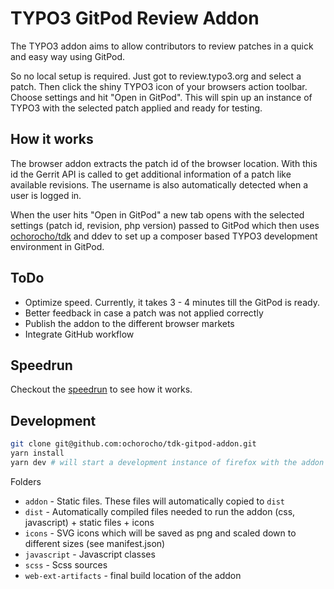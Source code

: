 # TYPO3 GitPod Review Addon

The TYPO3 addon aims to allow contributors to review
patches in a quick and easy way using GitPod.

So no local setup is required. Just got to review.typo3.org
and select a patch. Then click the shiny TYPO3 icon of your
browsers action toolbar. Choose settings and hit "Open in GitPod".
This will spin up an instance of TYPO3 with the selected patch
applied and ready for testing.

## How it works

The browser addon extracts the patch id of the browser location.
With this id the Gerrit API is called to get additional information
of a patch like available revisions. The username is also automatically detected
when a user is logged in.

When the user hits "Open in GitPod" a new tab opens with the selected
settings (patch id, revision, php version) passed to GitPod which then
uses [ochorocho/tdk](https://github.com/ochorocho/tdk) and ddev to
set up a composer based TYPO3 development environment in GitPod.

## ToDo

* Optimize speed. Currently, it takes 3 - 4 minutes till the GitPod is ready.
* Better feedback in case a patch was not applied correctly
* Publish the addon to the different browser markets
* Integrate GitHub workflow

## Speedrun

Checkout the [speedrun](typo3-gitpod-speedrun.mp4) to see
how it works.

## Development

```bash
git clone git@github.com:ochorocho/tdk-gitpod-addon.git
yarn install
yarn dev # will start a development instance of firefox with the addon installed
```

Folders

* `addon` - Static files. These files will automatically copied to `dist`
* `dist` - Automatically compiled files needed to run the addon (css, javascript) + static files + icons
* `icons` - SVG icons which will be saved as png and scaled down to different sizes (see manifest.json)
* `javascript` - Javascript classes
* `scss` - Scss sources
* `web-ext-artifacts` - final build location of the addon
